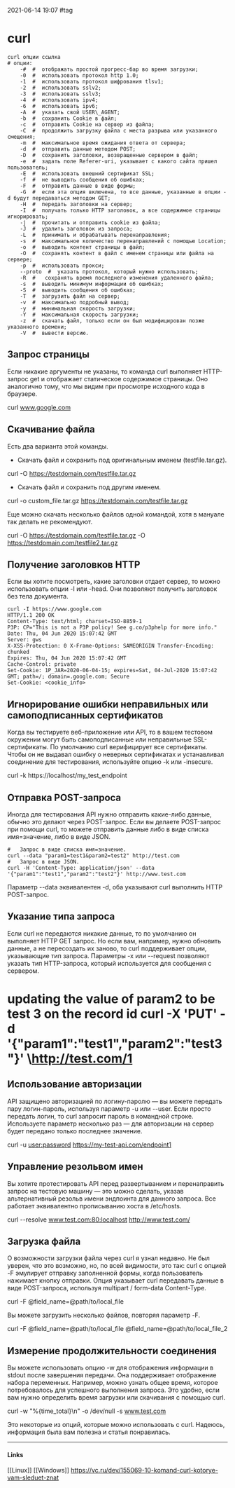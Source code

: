 2021-06-14 19:07
#tag
# curl
```shell
curl опции ссылка
# опции:
    -#  #  отображать простой прогресс-бар во время загрузки;
    -0  #  использовать протокол http 1.0;
    -1  #  использовать протокол шифрования tlsv1;
    -2  #  использовать sslv2;
    -3  #  использовать sslv3;
    -4  #  использовать ipv4;
    -6  #  использовать ipv6;
    -A  #  указать свой USER\_AGENT;
    -b  #  сохранить Cookie в файл;
    -c  #  отправить Cookie на сервер из файла;
    -C  #  продолжить загрузку файла с места разрыва или указанного смещения;
    -m  #  максимальное время ожидания ответа от сервера;
    -d  #  отправить данные методом POST;
    -D  #  сохранить заголовки, возвращенные сервером в файл;
    -e  #  задать поле Referer-uri, указывает с какого сайта пришел пользователь;
    -E  #  использовать внешний сертификат SSL;
    -f  #  не выводить сообщения об ошибках;
    -F  #  отправить данные в виде формы;
    -G  #  если эта опция включена, то все данные, указанные в опции -d будут передаваться методом GET;
    -H  #  передать заголовки на сервер;
    -I  #  получать только HTTP заголовок, а все содержимое страницы игнорировать;
    -j  #  прочитать и отправить cookie из файла;
    -J  #  удалить заголовок из запроса;
    -L  #  принимать и обрабатывать перенаправления;
    -s  #  максимальное количество перенаправлений с помощью Location;
    -o  #  выводить контент страницы в файл;
    -O  #  сохранять контент в файл с именем страницы или файла на сервере;
    -p  #  использовать прокси;
    --proto  #  указать протокол, который нужно использовать;
    -R  #   сохранять время последнего изменения удаленного файла;
    -s  #  выводить минимум информации об ошибках;
    -S  #  выводить сообщения об ошибках;
    -T  #  загрузить файл на сервер;
    -v  #  максимально подробный вывод;
    -y  #  минимальная скорость загрузки;
    -Y  #  максимальная скорость загрузки;
    -z  #  скачать файл, только если он был модифицирован позже указанного времени;
    -V  #  вывести версию.
```

## Запрос страницы

Если никакие аргументы не указаны, то команда curl выполняет HTTP-запрос get и отображает статическое содержимое страницы. Оно аналогично тому, что мы видим при просмотре исходного кода в браузере.

curl www.google.com

## Скачивание файла

Есть два варианта этой команды.

-   Скачать файл и сохранить под оригинальным именем (testfile.tar.gz).

curl -O https://testdomain.com/testfile.tar.gz

-   Скачать файл и сохранить под другим именем.

curl -o custom_file.tar.gz https://testdomain.com/testfile.tar.gz

Еще можно скачать несколько файлов одной командой, хотя в мануале так делать не рекомендуют.

curl -O https://testdomain.com/testfile.tar.gz -O https://testdomain.com/testfile2.tar.gz

## Получение заголовков HTTP

Если вы хотите посмотреть, какие заголовки отдает сервер, то можно использовать опции -I или -head. Они позволяют получить заголовок без тела документа.
```shell
curl -I https://www.google.com 
HTTP/1.1 200 OK 
Content-Type: text/html; charset=ISO-8859-1
P3P: CP="This is not a P3P policy! See g.co/p3phelp for more info." 
Date: Thu, 04 Jun 2020 15:07:42 GMT 
Server: gws 
X-XSS-Protection: 0 X-Frame-Options: SAMEORIGIN Transfer-Encoding: chunked 
Expires: Thu, 04 Jun 2020 15:07:42 GMT 
Cache-Control: private 
Set-Cookie: 1P_JAR=2020-06-04-15; expires=Sat, 04-Jul-2020 15:07:42 GMT; path=/; domain=.google.com; Secure 
Set-Cookie: <cookie_info>
```
## Игнорирование ошибки неправильных или самоподписанных сертификатов

Когда вы тестируете веб-приложение или API, то в вашем тестовом окружении могут быть самоподписанные или неправильные SSL-сертификаты. По умолчанию curl верифицирует все сертификаты. Чтобы он не выдавал ошибку о неверных сертификатах и устанавливал соединение для тестирования, используйте опцию -k или -insecure.

curl -k https://localhost/my_test_endpoint

## Отправка POST-запроса

Иногда для тестирования API нужно отправить какие-либо данные, обычно это делают через POST-запрос. Если вы делаете POST-запрос при помощи curl, то можете отправить данные либо в виде списка имя=значение, либо в виде JSON.
```shell
#   Запрос в виде списка имя=значение.
curl --data "param1=test1&param2=test2" http://test.com
#   Запрос в виде JSON.
curl -H 'Content-Type: application/json' --data '{"param1":"test1","param2":"test2"}' http://www.test.com
```
Параметр --data эквивалентен -d, оба указывают curl выполнить HTTP POST-запрос.

## Указание типа запроса

Если curl не передаются никакие данные, то по умолчанию он выполняет HTTP GET запрос. Но если вам, например, нужно обновить данные, а не пересоздать их заново, то curl поддерживает опции, указывающие тип запроса. Параметры -x или --request позволяют указать тип HTTP-запроса, который используется для сообщения с сервером.

# updating the value of param2 to be test 3 on the record id curl -X 'PUT' -d '{"param1":"test1","param2":"test3"}' \http://test.com/1

## Использование авторизации

API защищено авторизацией по логину-паролю — вы можете передать пару логин-пароль, используя параметр -u или --user. Если просто передать логин, то curl запросит пароль в командной строке. Используете параметр несколько раз — для авторизации на сервер будет передано только последнее значение.

curl -u <user:password> https://my-test-api.com/endpoint1

## Управление резольвом имен

Вы хотите протестировать API перед развертыванием и перенаправить запрос на тестовую машину — это можно сделать, указав альтернативный резольв имени эндпоинта для данного запроса. Все работает эквивалентно пропиcыванию хоста в /etc/hosts.

curl --resolve www.test.com:80:localhost http://www.test.com/

## Загрузка файла

О возможности загрузки файла через curl я узнал недавно. Не был уверен, что это возможно, но, по всей видимости, это так: curl с опцией -F эмулирует отправку заполненной формы, когда пользователь нажимает кнопку отправки. Опция указывает curl передавать данные в виде POST-запроса, используя multipart / form-data Content-Type.

curl -F @field_name=@path/to/local_file

Вы можете загрузить несколько файлов, повторяя параметр -F.

curl -F @field_name=@path/to/local_file @field_name=@path/to/local_file_2

## Измерение продолжительности соединения

Вы можете использовать опцию -w для отображения информации в stdout после завершения передачи. Она поддерживает отображение набора переменных. Например, можно узнать общее время, которое потребовалось для успешного выполнения запроса. Это удобно, если вам нужно определить время загрузки или скачивания с помощью curl.

curl -w "%{time_total}\n" -o /dev/null -s www.test.com

Это некоторые из опций, которые можно использовать с curl. Надеюсь, информация была вам полезна и статья понравилась.
_____________
#### Links
[[Linux]]
[[Windows]]
https://vc.ru/dev/155069-10-komand-curl-kotorye-vam-sleduet-znat